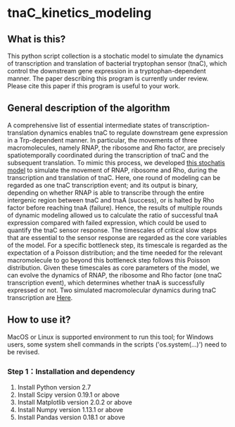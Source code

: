 # tnaC_kinetics_modeling

## What is this?
This python script collection is a stochatic model to simulate the dynamics of transcription and translation of bacterial tryptophan sensor (tnaC), which control the downstream gene expression in a tryptophan-dependent manner. The paper describing this program is currently under review. Please cite this paper if this program is useful to your work.

## General description of the algorithm
A comprehensive list of essential intermediate states of transcription-translation dynamics enables tnaC to regulate downstream gene expression in a Trp-dependent manner. In particular, the movements of three macromolecules, namely RNAP, the ribosome and Rho factor, are precisely spatiotemporally coordinated during the transcription of tnaC and the subsequent translation. To mimic this process, we developed [this stochatis model](./image/FACS-seq_schematics.png) to simulate the movement of RNAP, ribosome and Rho, during the transcription and translation of tnaC. Here, one round of modeling can be regarded as one tnaC transcription event; and its output is binary, depending on whether RNAP is able to transcribe through the entire intergenic region between tnaC and tnaA (success), or is halted by Rho factor before reaching tnaA (failure). Hence, the results of multiple rounds of dynamic modeling allowed us to calculate the ratio of successful tnaA expression compared with failed expression, which could be used to quantify the tnaC sensor response. The timescales of critical slow steps that are essential to the sensor response are regarded as the core variables of the model. For a specific bottleneck step, its timescale is regarded as the expectation of a Poisson distribution; and the time needed for the relevant macromolecule to go beyond this bottleneck step follows this Poisson distribution. Given these timescales as core parameters of the model, we can evolve the dynamics of RNAP, the ribosome and Rho factor (one tnaC transcription event), which determines whether tnaA is successfully expressed or not. Two simulated macromolecular dynamics during tnaC transcription are [Here](./image/FACS-seq_schematics.png).

## How to use it?
MacOS or Linux is supported environment to run this tool; for Windows users, some system shell commands in the scripts ('os.system(...)') need to be revised.

### Step 1：Installation and dependency
1. Install Python version 2.7
2. Install Scipy version 0.19.1 or above
3. Install Matplotlib version 2.0.2 or above
4. Install Numpy version 1.13.1 or above
5. Install Pandas version 0.18.1 or above
